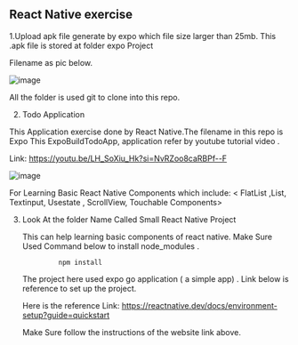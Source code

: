 ## React Native exercise
1.Upload apk file generate by expo which file size larger than 25mb. This .apk file is stored at folder expo Project 


  Filename as pic below.

  ![image](https://github.com/Soo2024/new/assets/155339318/d705505a-a022-47dd-9e3d-331c7245865d)


All the folder is used git to clone into this repo.

2. Todo Application

  This Application exercise done by React Native.The filename in this repo is Expo This ExpoBuildTodoApp, application refer by youtube tutorial video .
  
  Link: https://youtu.be/LH_SoXiu_Hk?si=NvRZoo8caRBPf--F


  ![image](https://github.com/Soo2024/new/assets/155339318/c4b1602c-c3e3-48ed-baa7-3f6e38bc498d)

  For Learning Basic React Native Components which include: < FlatList ,List, Textinput, Usestate , ScrollView, Touchable Components>
  



3. Look At the folder Name Called Small React Native Project

   This can help learning basic components of react native.
     Make Sure Used Command below to install node_modules .
   
                npm install

    The project here used expo go application ( a simple app) . Link below is reference to set up the project.

    Here is the reference Link: https://reactnative.dev/docs/environment-setup?guide=quickstart

    Make Sure follow the instructions of the website link above.
  
